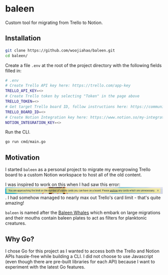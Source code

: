 # baleen

Custom tool for migrating from Trello to Notion.

## Installation

```bash
git clone https://github.com/woojiahao/baleen.git
cd baleen/
```

Create a file `.env` at the root of the project directory with the following fields filled in:

```bash
# .env
# Create Trello API key here: https://trello.com/app-key
TRELLO_API_KEY=<>
# Create Trello token by selecting "Token" in the page above
TRELLO_TOKEN=<>
# Get target Trello board ID, follow instructions here: https://community.atlassian.com/t5/Trello-questions/How-to-get-Trello-Board-ID/qaq-p/1347525
TRELLO_BOARD_ID=<>
# Create Notion Integration key here: https://www.notion.so/my-integrations
NOTION_INTEGRATION_KEY=<>
```

Run the CLI.

```bash
go run cmd/main.go
```

## Motivation

I started `baleen` as a personal project to migrate my evergrowing Trello board to a custom Notion workspace to host all
of the old content.

I was inspired to work on this when I had saw this error: ![Motivation](./res/motivation.png). I had somehow managed to
nearly max out Trello's card limit - that's quite amazing!

`baleen` is named after the [Baleen Whales](https://en.wikipedia.org/wiki/Baleen_whale) which embark on large migrations
and their mouths contain baleen plates to act as filters for planktonic creatures.

## Why Go?

I chose Go for this project as I wanted to access both the Trello and Notion APIs hassle-free while building a CLI. I
did not choose to use Javascript (even though there are pre-built libraries for each API) because I want to experiment
with the latest Go features.
